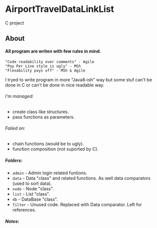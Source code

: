 # AirportTravelDataLinkList
C project

## About
#### All program are writen with few rules in mind.

    "Code readability over comments" - Agile
    "Pay Per Line style is ugly" - MSh
    "Flexability pays off" - MSh & Agile

 I tryed to write program in more "Java8-ish" way but some stuf can't be done in C or can't be done in nice readable way.
 <br>
 ###### I'm managed:
 - create class like structures.
 - pass functions as parameters.
 ###### Failed on:
 - chain functions (would be to ugly).
 - function composition (not suported by C).

##### Folders:
- `admin` - Admin login related funtions.
- `data` - Data "class" and related functions. As well data comparators (used to sort data).
- `node` - Node "class".
- `list` - List "class".
- `db` - DataBase "class".
- `filter` - Unused code. Replaced with Data comparator. Left for references.

##### Notes:

